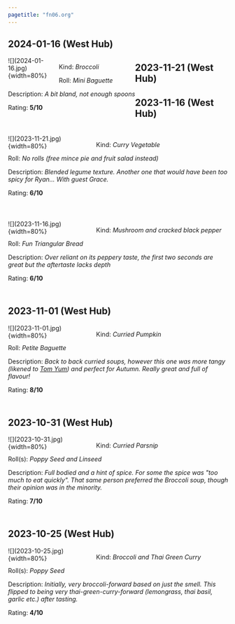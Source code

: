 ```yaml
---
pagetitle: "fn06.org"
---
```


## 2024-01-16 (West Hub)

<div style="float:left; margin-bottom:40px">
<div style="float:left;width:40%">
![](2024-01-16.jpg){width=80%}
</div>

Kind: _Broccoli_

Roll: _Mini Baguette_

Description: _A bit bland, not enough spoons_

Rating: **5/10**
</div>

## 2023-11-21 (West Hub)

<div style="float:left; margin-bottom:40px">
<div style="float:left;width:40%">
![](2023-11-21.jpg){width=80%}
</div>

Kind: _Curry Vegetable_

Roll: _No rolls (free mince pie and fruit salad instead)_

Description: _Blended legume texture. Another one that would have been too spicy for Ryan... With guest Grace._

Rating: **6/10**
</div>

## 2023-11-16 (West Hub)

<div style="float:left; margin-bottom:40px">
<div style="float:left;width:40%">
![](2023-11-16.jpg){width=80%}
</div>

Kind: _Mushroom and cracked black pepper_

Roll: _Fun Triangular Bread_

Description: _Over reliant on its peppery taste, the first two seconds are great but the aftertaste lacks depth_

Rating: **6/10**
</div>

## 2023-11-01 (West Hub)

<div style="float:left; margin-bottom:40px">
<div style="float:left;width:40%">
![](2023-11-01.jpg){width=80%}
</div>

Kind: _Curried Pumpkin_

Roll: _Petite Baguette_

Description: _Back to back curried soups, however this one was more tangy (likened to <a href="https://en.wikipedia.org/wiki/Tom_yum">Tom Yum</a>) and perfect for Autumn. Really great and full of flavour!_

Rating: **8/10**
</div>

## 2023-10-31 (West Hub)

<div style="float:left; margin-bottom:40px">
<div style="float:left;width:40%">
![](2023-10-31.jpg){width=80%}
</div>

Kind: _Curried Parsnip_

Roll(s): _Poppy Seed and Linseed_

Description: _Full bodied and a hint of spice. For some the spice was "too much to eat quickly". That same person preferred the Broccoli soup, though their opinion was in the minority._

Rating: **7/10**
</div>

## 2023-10-25 (West Hub)

<div style="float:left; margin-bottom:40px">
<div style="float:left;width:40%">
![](2023-10-25.jpg){width=80%}
</div>

Kind: _Broccoli and Thai Green Curry_

Roll(s): _Poppy Seed_

Description: _Initially, very broccoli-forward based on just the smell. This flipped to being very thai-green-curry-forward (lemongrass, thai basil, garlic etc.) after tasting._

Rating: **4/10**
</div>

